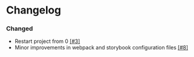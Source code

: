 # Changelog

<!--## [Unreleased]-->

### Changed

- Restart project from 0 [[#3]](https://github.com/casvil/another-react-component-library/issues/3)
- Minor improvements in webpack and storybook configuration files [[#8]](https://github.com/casvil/another-react-component-library/issues/8)

<!--[unreleased]: URL to compare v0.2.0 to master
[v0.2.0]: URL to compare v0.1.0 to v0.2.0
[v0.1.0]: URL to v0.1.0
